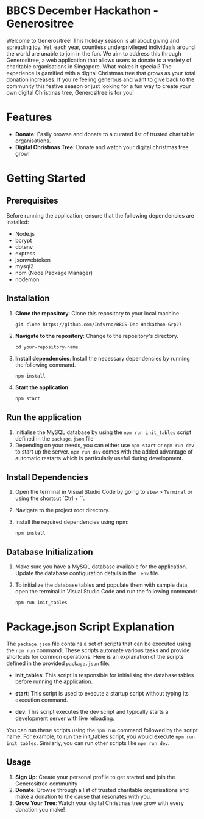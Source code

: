 # BBCS December Hackathon - Generositree
Welcome to Generositree! This holiday season is all about giving and spreading joy. Yet, each year, countless underprivileged individuals around the world are unable to join in the fun. We aim to address this through Generositree, a web application that allows users to donate to a variety of charitable organisations in Singapore. What makes it special? The experience is gamified with a digital Christmas tree that grows as your total donation increases. If you're feeling generous and want to give back to the community this festive season or just looking for a fun way to create your own digital Christmas tree, Generositree is for you!

# Features
- **Donate**: Easily browse and donate to a curated list of trusted charitable organisations.
- **Digital Christmas Tree**: Donate and watch your digital christmas tree grow!

# Getting Started 
## Prerequisites
Before running the application, ensure that the following dependencies are installed:

- Node.js
- bcrypt
- dotenv
- express
- jsonwebtoken
- mysql2
- npm (Node Package Manager)
- nodemon

## Installation
1. **Clone the repository**: Clone this repository to your local machine.

   ```shell
   git clone https://github.com/Infvrno/BBCS-Dec-Hackathon-Grp27
   ```

2. **Navigate to the repository**: Change to the repository's directory.

   ```shell
   cd your-repository-name
   ```

3. **Install dependencies**: Install the necessary dependencies by running the following command.

   ```shell
   npm install
   ```
4. **Start the application**
    ```shell
   npm start
   ```

## Run the application
1. Initialise the MySQL database by using the `npm run init_tables` script defined in the `package.json` file
2. Depending on your needs, you can either use `npm start` or `npm run dev` to start up the server. `npm run dev` comes with the added advantage of automatic restarts which is particularly useful during development.

## Install Dependencies
1. Open the terminal in Visual Studio Code by going to `View` > `Terminal` or using the shortcut `Ctrl + ``.
2. Navigate to the project root directory.
3. Install the required dependencies using npm:

   ```
   npm install
   ```
   
## Database Initialization
1. Make sure you have a MySQL database available for the application. Update the database configuration details in the `.env` file.
2. To initialize the database tables and populate them with sample data, open the terminal in Visual Studio Code and run the following command:

   ```
   npm run init_tables
   ```

# Package.json Script Explanation
The `package.json` file contains a set of scripts that can be executed using the `npm run` command. These scripts automate various tasks and provide shortcuts for common operations. Here is an explanation of the scripts defined in the provided `package.json` file:

- **init_tables**: This script is responsible for initialising the database tables before running the application.

- **start**: This script is used to execute a startup script without typing its execution command.
  
- **dev**: This script executes the dev script and typically starts a development server with live reloading.

You can run these scripts using the `npm run` command followed by the script name. For example, to run the init_tables script, you would execute `npm run init_tables`. Similarly, you can run other scripts like `npm run dev`. 

## Usage
1. **Sign Up**: Create your personal profile to get started and join the Generositree community
2. **Donate**: Browse through a list of trusted charitable organisations and make a donation to the cause that resonates with you.
3. **Grow Your Tree**: Watch your digital Christmas tree grow with every donation you make!

